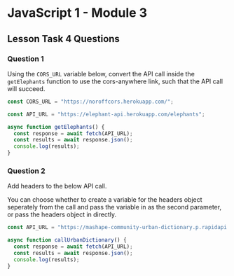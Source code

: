 # JavaScript 1 - Module 3

## Lesson Task 4 Questions

### Question 1

Using the `CORS_URL` variable below, convert the API call inside the `getElephants` function to use the cors-anywhere link, such that the API call will succeed.

```js
const CORS_URL = "https://noroffcors.herokuapp.com/";
```

```js
const API_URL = "https://elephant-api.herokuapp.com/elephants";

async function getElephants() {
  const response = await fetch(API_URL);
  const results = await response.json();
  console.log(results);
}
```

### Question 2

Add headers to the below API call.

You can choose whether to create a variable for the headers object seperately from the call and pass the variable in as the second parameter, or pass the headers object in directly.

```js
const API_URL = "https://mashape-community-urban-dictionary.p.rapidapi.com/define?term=wat";

async function callUrbanDictionary() {
  const response = await fetch(API_URL);
  const results = await response.json();
  console.log(results);
}
```
